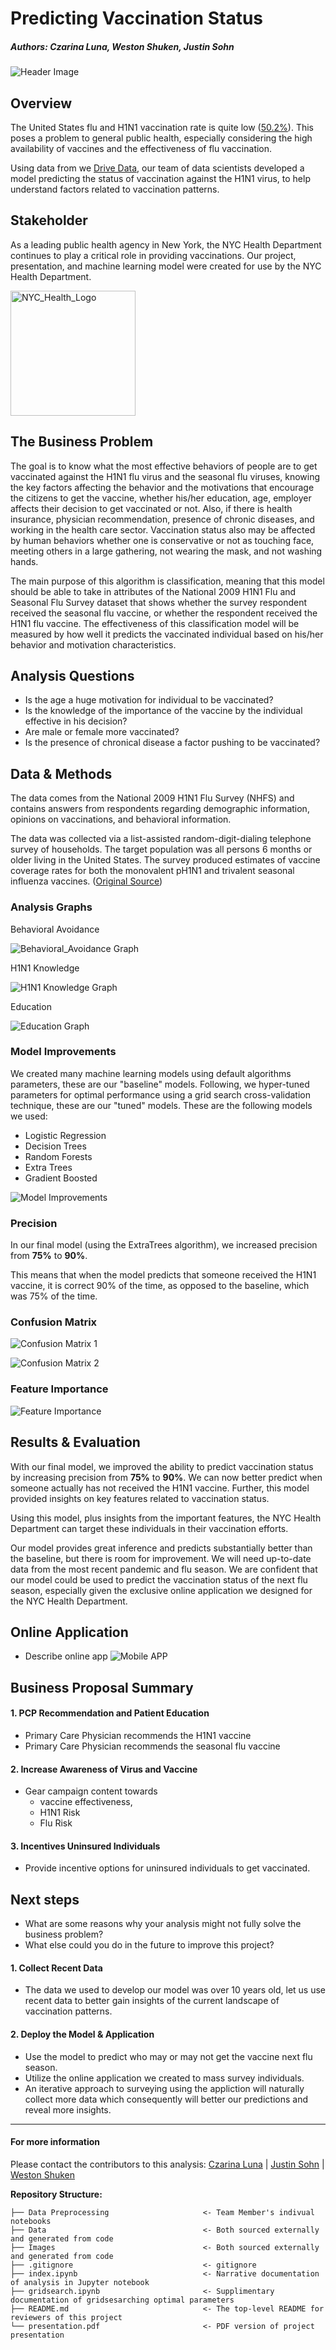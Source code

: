 # Predicting Vaccination Status
##### Authors: Czarina Luna, Weston Shuken, Justin Sohn

![Header Image](images/notebook_image.png)


## Overview
The United States flu and H1N1 vaccination rate is quite low ([50.2%](https://www.cdc.gov/flu/fluvaxview/coverage-2021estimates.htm)). This poses a problem to general public health, especially considering the high availability of vaccines and the effectiveness of flu vaccination. 

Using data from we [Drive Data](https://www.drivendata.org/competitions/66/flu-shot-learning/data/), our team of data scientists developed a model predicting the status of vaccination against the H1N1 virus, to help understand factors related to vaccination patterns.

## Stakeholder
As a leading public health agency in New York, the NYC Health Department continues to play a critical role in providing vaccinations. Our project, presentation, and machine learning model were created for use by the NYC Health Department. 

<img src="https://cdn.iccaastoria.org/wp-content/uploads/2020/05/13105526/nyc-health-logo.png" alt="NYC_Health_Logo" width="200"/>


## The Business Problem 
The goal is to know what the most effective behaviors of people are to get vaccinated against the H1N1 flu virus and the seasonal flu viruses, knowing the key factors affecting the behavior and the motivations that encourage the citizens to get the vaccine, whether his/her education, age, employer affects their decision to get vaccinated or not. Also, if there is health insurance, physician recommendation, presence of chronic diseases, and working in the health care sector. Vaccination status also may be affected by human behaviors whether one is conservative or not as touching face, meeting others in a large gathering, not wearing the mask, and not washing hands.

The main purpose of this algorithm is classification, meaning that this model should be able to take in attributes of the National 2009 H1N1 Flu and Seasonal Flu Survey dataset that shows whether the survey respondent received the seasonal flu vaccine, or whether the respondent received the H1N1 flu vaccine. The effectiveness of this classification model will be measured by how well it predicts the vaccinated individual based on his/her behavior and motivation characteristics.

## Analysis Questions 
-	Is the age a huge motivation for individual to be vaccinated?
-	Is the knowledge of the importance of the vaccine by the individual effective in his decision?
-	Are male or female more vaccinated?
-	Is the presence of chronical disease a factor pushing to be vaccinated?

## Data & Methods
The data comes from the National 2009 H1N1 Flu Survey (NHFS) and contains answers from respondents regarding demographic information, opinions on vaccinations, and behavioral information.

The data was collected via a list-assisted random-digit-dialing telephone survey of households. The target population was all persons 6 months or older living in the United States. The survey produced estimates of vaccine coverage rates for both the monovalent pH1N1 and trivalent seasonal influenza vaccines. ([Original Source](https://ftp.cdc.gov/pub/health_statistics/NCHS/Datasets/nis/NHFS/NHFSPUF_README.TXT)) 

### Analysis Graphs

Behavioral Avoidance

![Behavioral_Avoidance Graph](images/behavioral.png)

H1N1 Knowledge

![H1N1 Knowledge Graph](images/h1n1.png)

Education

![Education Graph](images/education.png)

### Model Improvements
We created many machine learning models using default algorithms parameters, these are our "baseline" models. Following, we hyper-tuned parameters for optimal performance using a grid search cross-validation technique, these are our "tuned" models. These are the following models we used:
  - Logistic Regression
  - Decision Trees
  - Random Forests
  - Extra Trees
  - Gradient Boosted
  
![Model Improvements](images/modelimprovements_2.png)

### Precision
In our final model (using the ExtraTrees algorithm), we increased precision from **75%** to **90%**.

This means that when the model predicts that someone received the H1N1 vaccine, it is correct 90% of the time, as opposed to the baseline, which was 75% of the time. 

### Confusion Matrix

![Confusion Matrix 1](images/matrix1.png)

![Confusion Matrix 2]()

### Feature Importance

![Feature Importance]()

## Results & Evaluation

With our final model, we improved the ability to predict vaccination status by increasing precision from **75%** to **90%**. We can now better predict when someone actually has not received the H1N1 vaccine. Further, this model provided insights on key features related to vaccination status. 

Using this model, plus insights from the important features, the NYC Health Department can target these individuals in their vaccination efforts.

Our model provides great inference and predicts substantially better than the baseline, but there is room for improvement. We will need up-to-date data from the most recent pandemic and flu season. We are confident that our model could be used to predict the vaccination status of the next flu season, especially given the exclusive online application we designed for the NYC Health Department.

## Online Application
* Describe online app
![Mobile APP](images/MobileAPP.png)

## Business Proposal Summary

#### 1. PCP Recommendation and Patient Education
  - Primary Care Physician recommends the H1N1 vaccine
  - Primary Care Physician recommends the seasonal flu vaccine
#### 2. Increase Awareness of Virus and Vaccine
  - Gear campaign content towards 
    - vaccine effectiveness, 
    - H1N1 Risk
    - Flu Risk
#### 3. Incentives Uninsured Individuals
  - Provide incentive options for uninsured individuals to get vaccinated.

## Next steps
* What are some reasons why your analysis might not fully solve the business problem?
* What else could you do in the future to improve this project?
#### 1. Collect Recent Data
  - The data we used to develop our model was over 10 years old, let us use recent data to better gain insights of the current landscape of vaccination patterns.
#### 2. Deploy the Model & Application
  - Use the model to predict who may or may not get the vaccine next flu season.
  - Utilize the online application we created to mass survey individuals. 
  - An iterative approach to surveying using the appliction will naturally collect more data which consequently will better our predictions and reveal more insights.

---

#### For more information
Please contact the contributors to this analysis: 
[Czarina Luna](https://www.linkedin.com/in/czarinagluna) |
[Justin Sohn](https://www.linkedin.com/in/justin-sohn-689901193/) |
[Weston Shuken](https://www.linkedin.com/in/westonshuken/)


**Repository Structure:**
```
├── Data Preprocessing                     <- Team Member's indivual notebooks 
├── Data                                   <- Both sourced externally and generated from code 
├── Images                                 <- Both sourced externally and generated from code 
├── .gitignore                             <- gitignore 
├── index.ipynb                            <- Narrative documentation of analysis in Jupyter notebook
├── gridsearch.ipynb                       <- Supplimentary documentation of gridsesarching optimal parameters
├── README.md                              <- The top-level README for reviewers of this project
└── presentation.pdf                       <- PDF version of project presentation
